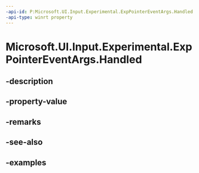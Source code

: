 ```yaml
---
-api-id: P:Microsoft.UI.Input.Experimental.ExpPointerEventArgs.Handled
-api-type: winrt property
---
```


# Microsoft.UI.Input.Experimental.ExpPointerEventArgs.Handled

<!--
public bool Handled { get; set; }
-->


## -description

## -property-value

## -remarks

## -see-also

## -examples


